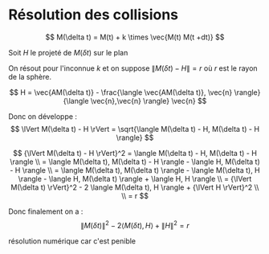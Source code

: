 # Résolution des collisions

$$
M(\delta t) = M(t) + k \times \vec{M(t) M(t +dt)}
$$

Soit $H$ le projeté de $M(\delta t)$ sur le plan

On résout pour l'inconnue $k$ et on suppose $\lVert M(\delta t) - H \rVert = r$ où $r$ est le rayon de la sphère.

$$
H = \vec{AM(\delta t)} - \frac{\langle \vec{AM(\delta t)}, \vec{n} \rangle}{\langle \vec{n},\vec{n} \rangle} \vec{n}
$$

Donc on développe :
$$
\lVert M(\delta t) - H \rVert = \sqrt{\langle M(\delta t) - H, M(\delta t) - H \rangle}
$$

$$
{\lVert M(\delta t) - H \rVert}^2 = \langle M(\delta t) - H, M(\delta t) - H \rangle \\ = \langle M(\delta t),  M(\delta t) - H \rangle - \langle H, M(\delta t) - H \rangle \\ = \langle M(\delta t), M(\delta t) \rangle - \langle M(\delta t), H \rangle - \langle H, M(\delta t) \rangle + \langle H, H \rangle \\ = {\lVert M(\delta t) \rVert}^2 - 2 \langle M(\delta t), H \rangle + {\lVert H \rVert}^2 \\ \\ = r
$$

Donc finalement on a :
$$
{\lVert M(\delta t) \rVert}^2 - 2 \langle M(\delta t), H \rangle + {\lVert H \rVert}^2 = r
$$

résolution numérique car c'est penible